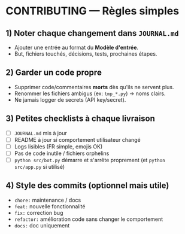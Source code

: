 # CONTRIBUTING — Règles simples

## 1) Noter chaque changement dans `JOURNAL.md`
- Ajouter une entrée au format du **Modèle d'entrée**.
- But, fichiers touchés, décisions, tests, prochaines étapes.

## 2) Garder un code **propre**
- Supprimer code/commentaires **morts** dès qu'ils ne servent plus.
- Renommer les fichiers ambigus (ex: `tmp_*.py`) → noms clairs.
- Ne jamais logger de secrets (API key/secret).

## 3) Petites checklists à chaque livraison
- [ ] `JOURNAL.md` mis à jour
- [ ] README à jour si comportement utilisateur changé
- [ ] Logs lisibles (FR simple, emojis OK)
- [ ] Pas de code inutile / fichiers orphelins
- [ ] `python src/bot.py` démarre et s'arrête proprement (et `python src/app.py` si utilisé)

## 4) Style des commits (optionnel mais utile)
- `chore:` maintenance / docs
- `feat:` nouvelle fonctionnalité
- `fix:` correction bug
- `refactor:` amélioration code sans changer le comportement
- `docs:` doc uniquement

